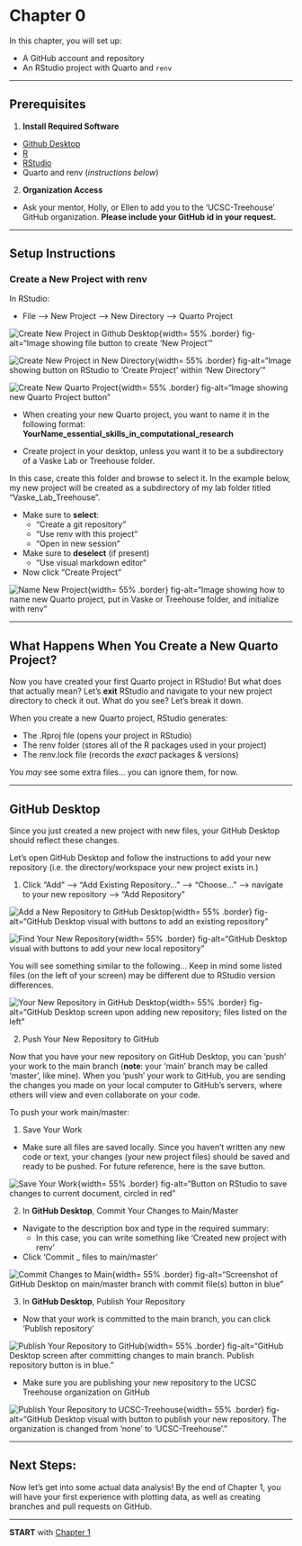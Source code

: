 # Chapter 0


In this chapter, you will set up:

- A GitHub account and repository
- An RStudio project with Quarto and `renv`

------------------------------------------------------------------------

## Prerequisites

1.  **Install Required Software**

- [Github Desktop](https://github.com/apps/desktop)
- [R](https://www.r-project.org)
- [RStudio](https://posit.co/download/rstudio-desktop/)
- Quarto and renv (*instructions below*)

2.  **Organization Access**

- Ask your mentor, Holly, or Ellen to add you to the ‘UCSC-Treehouse’
  GitHub organization. **Please include your GitHub id in your
  request.**

------------------------------------------------------------------------

## Setup Instructions

### Create a New Project with renv

In RStudio:

- File –\> New Project –\> New Directory –\> Quarto Project

![Create New Project in Github
Desktop](Images/create_new_project.png){width= 55% .border}
fig-alt=“Image showing file button to create ‘New Project’”

![Create New Project in New
Directory](Images/project_in_existing_directory.png){width= 55% .border}
fig-alt=“Image showing button on RStudio to ‘Create Project’ within ‘New
Directory’”

![Create New Quarto Project](Images/new_quarto_project.png){width= 55%
.border} fig-alt=“Image showing new Quarto Project button”

- When creating your new Quarto project, you want to name it in the
  following format:
  **YourName_essential_skills_in_computational_research**

- Create project in your desktop, unless you want it to be a
  subdirectory of a Vaske Lab or Treehouse folder.

In this case, create this folder and browse to select it. In the example
below, my new project will be created as a subdirectory of my lab folder
titled “Vaske_Lab_Treehouse”.

- Make sure to **select**:
  - “Create a git repository”
  - “Use renv with this project”
  - “Open in new session”
- Make sure to **deselect** (if present)
  - “Use visual markdown editor”
- Now click “Create Project”

![Name New Project](Images/name_quarto_project.png){width= 55% .border}
fig-alt=“Image showing how to name new Quarto project, put in Vaske or
Treehouse folder, and initialize with renv”

------------------------------------------------------------------------

## What Happens When You Create a New Quarto Project?

Now you have created your first Quarto project in RStudio! But what does
that actually mean? Let’s **exit** RStudio and navigate to your new
project directory to check it out. What do you see? Let’s break it down.

When you create a new Quarto project, RStudio generates:

- The .Rproj file (opens your project in RStudio)
- The renv folder (stores all of the R packages used in your project)
- The renv.lock file (records the *exact* packages & versions)

You *may* see some extra files… you can ignore them, for now.

------------------------------------------------------------------------

## GitHub Desktop

Since you just created a new project with new files, your GitHub Desktop
should reflect these changes.

Let’s open GitHub Desktop and follow the instructions to add your new
repository (i.e. the directory/workspace your new project exists in.)

1.  Click “Add” –\> “Add Existing Repository…” –\> “Choose…” –\>
    navigate to your new repository –\> “Add Repository”

![Add a New Repository to GitHub
Desktop](Images/add_repo_to_github_desktop.png){width= 55% .border}
fig-alt=“GitHub Desktop visual with buttons to add an existing
repository”

![Find Your New Repository](Images/find_new_repo.png){width= 55%
.border} fig-alt=“GitHub Desktop visual with buttons to add your new
local repository”

You will see something similar to the following… Keep in mind some
listed files (on the left of your screen) may be different due to
RStudio version differences.

![Your New Repository in GitHub
Desktop](Images/new_repo_in_github_desktop.png){width= 55% .border}
fig-alt=“GitHub Desktop screen upon adding new repository; files listed
on the left”

2.  Push Your New Repository to GitHub

Now that you have your new repository on GitHub Desktop, you can ‘push’
your work to the main branch (**note**: your ‘main’ branch may be called
‘master’, like mine). When you ‘push’ your work to GitHub, you are
sending the changes you made on your local computer to GitHub’s servers,
where others will view and even collaborate on your code.

To push your work main/master:

1.  Save Your Work

- Make sure all files are saved locally. Since you haven’t written any
  new code or text, your changes (your new project files) should be
  saved and ready to be pushed. For future reference, here is the save
  button.

![Save Your Work](Images/save_changes.png){width= 55% .border}
fig-alt=“Button on RStudio to save changes to current document, circled
in red”

2.  In **GitHub Desktop**, Commit Your Changes to Main/Master

- Navigate to the description box and type in the required summary:
  - In this case, you can write something like ‘Created new project with
    renv’
- Click ‘Commit \_ files to main/master’

![Commit Changes to Main](Images/push_to_main.png){width= 55% .border}
fig-alt=“Screenshot of GitHub Desktop on main/master branch with commit
file(s) button in blue”

3.  In **GitHub Desktop**, Publish Your Repository

- Now that your work is committed to the main branch, you can click
  ‘Publish repository’

![Publish Your Repository to GitHub](Images/publish_repo.png){width= 55%
.border} fig-alt=“GitHub Desktop screen after committing changes to main
branch. Publish repository button is in blue.”

- Make sure you are publishing your new repository to the UCSC Treehouse
  organization on GitHub

![Publish Your Repository to
UCSC-Treehouse](Images/publish_repo_to_treehouse_org.png){width= 55%
.border} fig-alt=“GitHub Desktop visual with button to publish your new
repository. The organization is changed from ‘none’ to
‘UCSC-Treehouse’.”

------------------------------------------------------------------------

## Next Steps:

Now let’s get into some actual data analysis! By the end of Chapter 1,
you will have your first experience with plotting data, as well as
creating branches and pull requests on GitHub.

------------------------------------------------------------------------

**START** with [Chapter
1](https://github.com/UCSC-Treehouse/Essential-skills-for-Treehouse-computational-research/blob/main/Chapter-Instructions/Chapter_01_Instructions.md)

